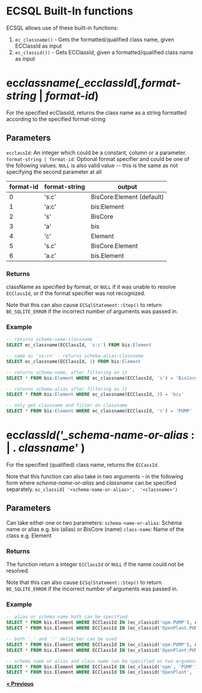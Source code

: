 # ECSQL Built-In functions

ECSQL allows use of these built-in functions:

1. `ec_classname()` - Gets the formatted/qualified class name, given ECClassId as input
2. `ec_classid())` - Gets ECClassId, given a formatted/qualified class name as input

# ec*classname(\_ecclassId*[,_format-string_ | _format-id_)

For the specified ecClassId, returns the class name as a string formatted according to the specified format-string

## Parameters

`ecclassId`: An integer which could be a constant, column or a parameter.
`format-string | format-id`: Optional format specifier and could be one of the following values. `NULL` is also valid value -- this is the same as not specifying the second parameter at all

| format-id | format-string | output                    |
| --------- | ------------- | ------------------------- |
| 0         | 's:c'         | BisCore:Element (default) |
| 1         | 'a:c'         | bis:Element               |
| 2         | 's'           | BisCore                   |
| 3         | 'a'           | bis                       |
| 4         | 'c'           | Element                   |
| 5         | 's.c'         | BisCore.Element           |
| 6         | 'a.c'         | bis.Element               |

### Returns

className as specified by format, or `NULL` if it was unable to resolve `ECClassId`, or if the format specifier was not recognized.

Note that this can also cause `ECSqlStatement::Step()` to return `BE_SQLITE_ERROR` if the incorrect number of arguments was passed in.

### Example

```sql
-- returns schema-name:classname
SELECT ec_classname(ECClassId, 's:c') FROM bis:Element

-- same as 'sa:cn' - returns schema-alias:classname
SELECT ec_classname(ECClassId, 1) FROM bis:Element

-- returns schema-name, after filtering on it
SELECT * FROM bis:Element WHERE ec_classname(ECClassId, 's') = 'BisCore'

-- returns schema-alias after filtering on it
SELECT * FROM bis:Element WHERE ec_classname(ECClassId, 3) = 'bis'

-- only get classname and filter on classname
SELECT * FROM bis:Element WHERE ec_classname(ECClassId, 'c') = 'PUMP'
```

# ec*classId('\_schema-name-or-alias* : | . _classname_' )

For the specified (qualified) class name, returns the `ECCassId`.

Note that this function can also take in two arguments - in the following form where _schema-name-or-alias_ and _classname_ can be specified separately.
`ec_classid[ '<schema-name-or-alias>',  '<classname>')`

## Parameters

Can take either one or two parameters:
`schema-name-or-alias`: Schema name or alias e.g. bis (alias) or BisCore (name)
`class-name`: Name of the class e.g. Element

### Returns

The function return a integer `ECClassId` or `NULL` if the name could not be resolved.

Note that this can also cause `ECSqlStatement::Step()` to return `BE_SQLITE_ERROR` if the incorrect number of arguments was passed in.

### Example

```sql
-- alias or schema name both can be specified
SELECT * FROM bis.Element WHERE ECClassId IN (ec_classid('opm.PUMP'), ec_classid('opm.VALVE'))
SELECT * FROM bis.Element WHERE ECClassId IN (ec_classid('OpenPlant.PUMP'), ec_classid('OpenPlant.VALVE'))

-- both '.' and ':' delimiter can be used
SELECT * FROM bis.Element WHERE ECClassId IN (ec_classid('opm:PUMP'), ec_classid('opm:VALVE'))
SELECT * FROM bis.Element WHERE ECClassId IN (ec_classid('OpenPlant:PUMP'), ec_classid('OpenPlant:VALVE'))

-- schema name or alias and class name can be specified as two arguments
SELECT * FROM bis.Element WHERE ECClassId IN (ec_classid('opm', 'PUMP'), ec_classid('opm', 'VALVE'))
SELECT * FROM bis.Element WHERE ECClassId IN (ec_classid('OpenPlant', 'PUMP'), ec_classid('OpenPlant', 'VALVE'))
```

[**< Previous**](./ConditionalExpr.md)
